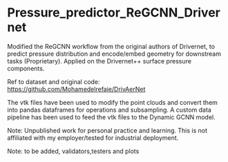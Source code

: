 # Pressure_predictor_ReGCNN_Drivernet
Modified the ReGCNN workflow from the original authors of Drivernet, to predict pressure distribution and encode/embed geometry for downstream tasks (Proprietary).  Applied on the Drivernet++ surface pressure components. 

Ref to dataset and original code: https://github.com/Mohamedelrefaie/DrivAerNet

The vtk files have been used to modify the  point clouds and convert them into pandas dataframes for operations and subsampling. A custom data pipeline has been used to feed the vtk files to the Dynamic GCNN model. 

Note: Unpublished work for personal practice and learning. This is not affiliated with my employer/tested for industrial deployment. 


Note: to be added, validators,testers and plots 
